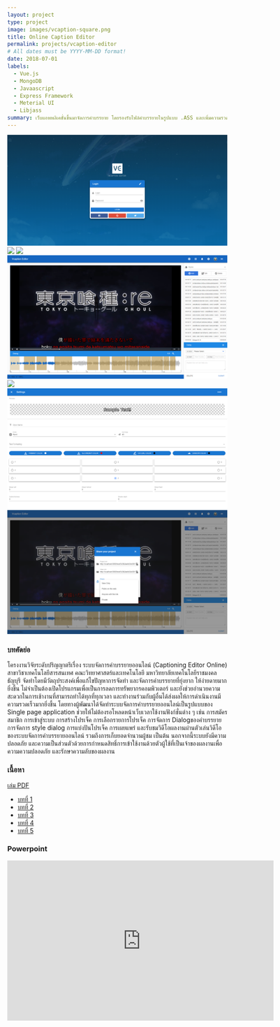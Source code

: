 ```yaml
---
layout: project
type: project
image: images/vcaption-square.png
title: Online Caption Editor
permalink: projects/vcaption-editor
# All dates must be YYYY-MM-DD format!
date: 2018-07-01
labels:
  - Vue.js
  - MongoDB
  - Javaascript
  - Express Framework
  - Meterial UI
  - Libjass
summary: เว็บแอพพลิเคชั่นขึ้นมาจัดการคำบรรยาย โดยรองรับไฟล์คำบรรยายในรูปแบบ .ASS และเพิ่มความรวดเร็วในการทำงานด้วยการทำงานแบบร่วมกัน
---
```


<div class="ui small rounded images">
  <img class="ui image" src="../images/vcaption/vcaption-login.png">
  <img class="ui image" src="../images/vcaption/vcaption-register.jpg">
  <img class="ui image" src="../images/vcaption/vcaption-project-list.jpg">
  <img class="ui image" src="../images/vcaption/vcaption-main.png">
  <img class="ui image" src="../images/vcaption/vcaption-view.jpg">
  <img class="ui image" src="../images/vcaption/vcaption-style-setting.png">
  <img class="ui image" src="../images/vcaption/vcaption-share.png">
</div>

### บทคัดย่อ

โครงงานวิจัยระดับปริญญาตรีเรื่อง ระบบจัดการคำบรรยายออนไลน์ (Captioning Editor Online) สาขาวิชาเทคโนโลยีสารสนเทศ คณะวิทยาศาสตร์และเทคโนโลยี มหาวิทยาลัยเทคโนโลยีราชมงคลธัญบุรี จัดทำโดยมีวัตถุประสงค์เพื่อแก้ไขปัญหาการจัดทำ และจัดการคำบรรยายที่ยุ่งยาก ให้ง่ายดายมากยิ่งขึ้น ไม่จำเป็นต้องเปิดโปรแกรมเพื่อเป็นการลดการทรัพยากรคอมพิวเตอร์ และยังช่วยอำนวยความสะดวกในการเช้างานที่สามารถทำได้ทุกที่ทุกเวลา และทำงานร่วมกับผู้อื่นได้ส่งผลให้การดำเนินงานมีความรวดเร็วมากยิ่งขึ้น โดยทางผู้พัฒนาได้จัดทำระบบจัดการคำบรรยายออนไลน์เป็นรูปแบบของ Single page application ช่วยให้ไม่ต้องรอโหลดหน้าเว็บเวลาใช้งานฟังก์ชั่นต่าง ๆ เช่น การสมัครสมาชิก การเข้าสู่ระบบ การสร้างโปรเจ็ค การเลือกรายการโปรเจ็ค การจัดการ Dialogของคำบรรยาย การจัดการ style dialog การแบ่งปันโปรเจ็ค การเผยแพร่ และรับชมวิดีโอผลงานผ่านตัวเล่นวิดีโอของระบบจัดการคำบรรยายออนไลน์ รวมถึงการเก็บยอดจำนวนผู้ชม เป็นต้น นอกจากนี้ระบบยังมีความปลอดภัย และความเป็นส่วนตัวด้วยการกำหนดสิทธิ์การเข้าใช้งานด้วยตัวผู้ใช้ที่เป็นเจ้าของผลงานเพื่อความความปลอดภัย และรักษาความลับของผลงาน

### เนื้อหา
[เล่ม PDF](https://drive.google.com/file/d/1nucZzh1vO2nyqJFYGioYp3RJ-kqQ_c69/view?usp=sharing)
  * [บทที่ 1](https://docs.google.com/document/d/1Zo1JGUZi9kVZLidvPzzU1Wtw9tfnbHBfYmofFVOF8OY/edit?usp=sharing)
  * [บทที่ 2](https://docs.google.com/document/d/1TI9ciML69zKqNE5p6Gw30ecdM0BuBBnTQHyVBn7-wIo/edit?usp=sharing)
  * [บทที่ 3](https://docs.google.com/document/d/1WOT7kChrKKEsHIP02JSquf0vYqXuql3xhiLk-w-ppkY/edit?usp=sharing)
  * [บทที่ 4](https://docs.google.com/document/d/1BwjkqccplpKtbCmkeWuD5jQTddhbIfYuvXYHHec-oGk/edit?usp=sharing)
  * [บทที่ 5](https://docs.google.com/document/d/12U6wHwmpaO9atevYjBiRtib1ZO6WieXYpRGjju2tMUI/edit?usp=sharing)

### Powerpoint

<iframe src="https://onedrive.live.com/embed?cid=F79FF97B59D89EFA&amp;resid=F79FF97B59D89EFA%21424&amp;authkey=AMzksU6sqoql3BE&amp;em=2&amp;wdAr=1.7777777777777777" width="610px" height="367px" frameborder="0">นี่คืองานนำเสนอของ <a target="_blank" href="https://office.com">Microsoft Office</a> แบบฝังตัวที่ทำงานโดย <a target="_blank" href="https://office.com/webapps">Office Online</a></iframe>
